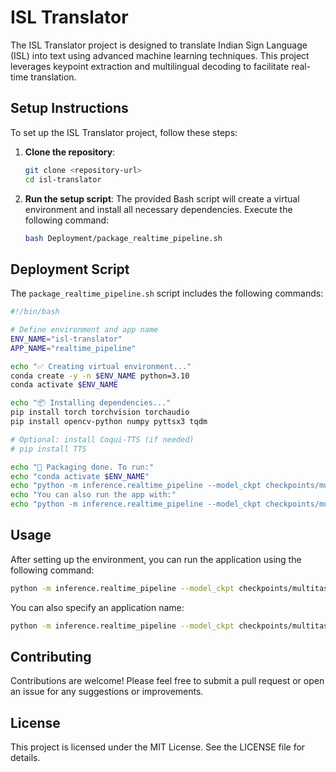 # ISL Translator

The ISL Translator project is designed to translate Indian Sign Language (ISL) into text using advanced machine learning techniques. This project leverages keypoint extraction and multilingual decoding to facilitate real-time translation.

## Setup Instructions

To set up the ISL Translator project, follow these steps:

1. **Clone the repository**:
   ```bash
   git clone <repository-url>
   cd isl-translator
   ```

2. **Run the setup script**:
   The provided Bash script will create a virtual environment and install all necessary dependencies. Execute the following command:
   ```bash
   bash Deployment/package_realtime_pipeline.sh
   ```

## Deployment Script

The `package_realtime_pipeline.sh` script includes the following commands:

```bash
#!/bin/bash

# Define environment and app name
ENV_NAME="isl-translator"
APP_NAME="realtime_pipeline"

echo "✅ Creating virtual environment..."
conda create -y -n $ENV_NAME python=3.10
conda activate $ENV_NAME

echo "📦 Installing dependencies..."
pip install torch torchvision torchaudio
pip install opencv-python numpy pyttsx3 tqdm

# Optional: install Coqui-TTS (if needed)
# pip install TTS

echo "🚀 Packaging done. To run:"
echo "conda activate $ENV_NAME"
echo "python -m inference.realtime_pipeline --model_ckpt checkpoints/multitask/model.pt"
echo "You can also run the app with:"
echo "python -m inference.realtime_pipeline --model_ckpt checkpoints/multitask/model.pt --app_name $APP_NAME"
```

## Usage

After setting up the environment, you can run the application using the following command:

```bash
python -m inference.realtime_pipeline --model_ckpt checkpoints/multitask/model.pt
```

You can also specify an application name:

```bash
python -m inference.realtime_pipeline --model_ckpt checkpoints/multitask/model.pt --app_name $APP_NAME
```

## Contributing

Contributions are welcome! Please feel free to submit a pull request or open an issue for any suggestions or improvements.

## License

This project is licensed under the MIT License. See the LICENSE file for details.